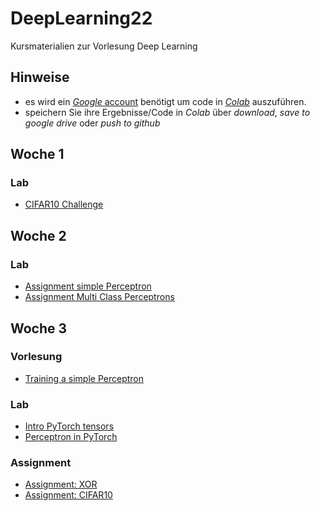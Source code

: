 # DeepLearning22
Kursmaterialien zur Vorlesung Deep Learning

## Hinweise
* es wird ein  [*Google* account](https://accounts.google.com/signup/v2/webcreateaccount?hl=en&flowName=GlifWebSignIn&flowEntry=SignUp) benötigt um code in [*Colab*](https://colab.research.google.com) auszuführen.
* speichern Sie ihre Ergebnisse/Code in *Colab* über *download*, *save to google drive* oder *push to github* 

## Woche 1

### Lab
* [CIFAR10 Challenge](https://colab.research.google.com/github/keuperj/DeepLearning22/blob/main/week_1/CIFAR10-ShallowLearning.ipynb)

## Woche 2

### Lab
* [Assignment simple Perceptron](https://colab.research.google.com/github/keuperj/DeepLearning22/blob/main/week_2/A_simple_Perceptron_in_NumPy.ipynb)
* [Assignment Multi Class Perceptrons](https://colab.research.google.com/github/keuperj/DeepLearning22/blob/main/week_2/Multi_Class_Perceptrons.ipynb)


## Woche 3

### Vorlesung
* [Training a simple Perceptron](https://colab.research.google.com/github/keuperj/DeepLearning22/blob/main/week_3/Training%20_a_simple_Perceptron_in_NumPy.ipynb)

### Lab
* [Intro PyTorch tensors](https://colab.research.google.com/github/keuperj/DeepLearning22/blob/main/week_3/Lab_01_pytorch_tensors.ipynb)
* [Perceptron in PyTorch](https://colab.research.google.com/github/keuperj/DeepLearning22/blob/main/week_3/Lab_02_a_perceptron_in_PyTorch.ipynb)

### Assignment
* [Assignment: XOR](https://colab.research.google.com/github/keuperj/DeepLearning22/blob/main/week_3/Assignment_Basic_MLP_in_Pytorch.ipynb)
* [Assignment: CIFAR10](https://colab.research.google.com/github/keuperj/DeepLearning22/blob/main/week_3/Assignment_CIFAR10_MLP.ipynb)
